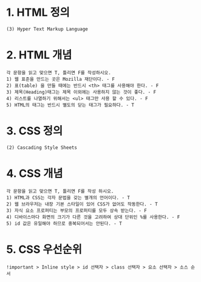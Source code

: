 # 1. HTML 정의

```
(3) Hyper Text Markup Language
```



# 2. HTML 개념

```
각 문항을 읽고 맞으면 T, 틀리면 F를 작성하시오.
1) 웹 표준을 만드는 곳은 Mozilla 재단이다. - F
2) 표(table) 을 만들 때에는 반드시 <th> 태그를 사용해야 한다. - F
3) 제목(Heading)태그는 제목 이외에는 사용하지 않는 것이 좋다. - F
4) 리스트를 나열하기 위해서는 <ul> 태그만 사용 할 수 있다. - F
5) HTML의 태그는 반드시 별도의 닫는 태그가 필요하다. - T
```



# 3. CSS 정의

```
(2) Cascading Style Sheets
```



# 4. CSS 개념

```
각 문항을 읽고 맞으면 T, 틀리면 F를 작성 하시오.
1) HTML과 CSS는 각자 문법을 갖는 별개의 언어이다. - T
2) 웹 브라우저는 내장 기본 스타일이 있어 CSS가 없어도 작동한다. - T
3) 자식 요소 프로퍼티는 부모의 프로퍼티를 모두 상속 받는다. - F
4) 디바이스마다 화면의 크기가 다른 것을 고려하여 상대 단위인 %를 사용한다. - F
5) id 값은 유일해야 하므로 중복되어서는 안된다. - T
```



# 5. CSS 우선순위

```
!important > Inline style > id 선택자 > class 선택자 > 요소 선택자 > 소스 순서
```

